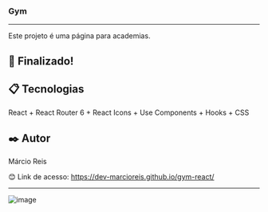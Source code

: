 ### Gym

---

Este projeto é uma página para academias.

## 🚀 Finalizado!

## 📋 Tecnologias
React + React Router 6 + React Icons + Use Components + Hooks + CSS

## ✒️ Autor
Márcio Reis

😊 Link de acesso: https://dev-marcioreis.github.io/gym-react/

---
![image](https://user-images.githubusercontent.com/107413382/209684347-3346e8aa-aafe-45e1-a0ae-e1f0f45c1666.png)

